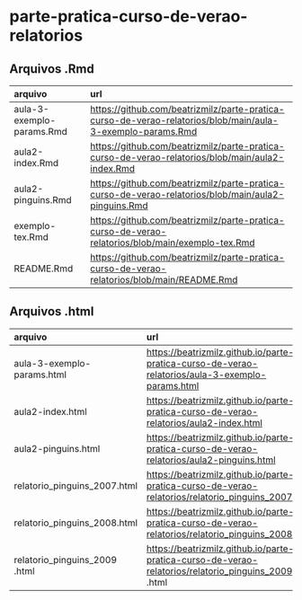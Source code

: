 
<!-- README.md is generated from README.Rmd. Please edit that file -->

# parte-pratica-curso-de-verao-relatorios

## Arquivos .Rmd

| arquivo                   | url                                                                                                          |
|:--------------------------|:-------------------------------------------------------------------------------------------------------------|
| aula-3-exemplo-params.Rmd | <https://github.com/beatrizmilz/parte-pratica-curso-de-verao-relatorios/blob/main/aula-3-exemplo-params.Rmd> |
| aula2-index.Rmd           | <https://github.com/beatrizmilz/parte-pratica-curso-de-verao-relatorios/blob/main/aula2-index.Rmd>           |
| aula2-pinguins.Rmd        | <https://github.com/beatrizmilz/parte-pratica-curso-de-verao-relatorios/blob/main/aula2-pinguins.Rmd>        |
| exemplo-tex.Rmd           | <https://github.com/beatrizmilz/parte-pratica-curso-de-verao-relatorios/blob/main/exemplo-tex.Rmd>           |
| README.Rmd                | <https://github.com/beatrizmilz/parte-pratica-curso-de-verao-relatorios/blob/main/README.Rmd>                |

## Arquivos .html

| arquivo                       | url                                                                                                   |
|:------------------------------|:------------------------------------------------------------------------------------------------------|
| aula-3-exemplo-params.html    | <https://beatrizmilz.github.io/parte-pratica-curso-de-verao-relatorios/aula-3-exemplo-params.html>    |
| aula2-index.html              | <https://beatrizmilz.github.io/parte-pratica-curso-de-verao-relatorios/aula2-index.html>              |
| aula2-pinguins.html           | <https://beatrizmilz.github.io/parte-pratica-curso-de-verao-relatorios/aula2-pinguins.html>           |
| relatorio_pinguins_2007.html  | <https://beatrizmilz.github.io/parte-pratica-curso-de-verao-relatorios/relatorio_pinguins_2007.html>  |
| relatorio_pinguins_2008.html  | <https://beatrizmilz.github.io/parte-pratica-curso-de-verao-relatorios/relatorio_pinguins_2008.html>  |
| relatorio_pinguins_2009 .html | <https://beatrizmilz.github.io/parte-pratica-curso-de-verao-relatorios/relatorio_pinguins_2009> .html |
